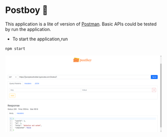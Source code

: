 # Postboy 🚀

This application is a lite of version of [Postman](https://www.postman.com/). Basic APIs could be tested by run the application.
- To start the application,run 

```
npm start
```
![Test](https://github.com/Raswanth8/Postboy/blob/main/img/scrnli_6_29_2021_6-37-11%20PM.png)

